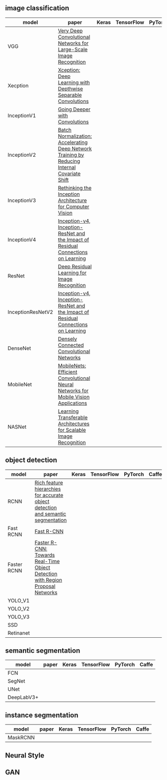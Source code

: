 
## image classification
|  model  |  paper  |  Keras  |  TensorFlow  |  PyTorch  |  Caffe  |
| --- | --- | --- | --- | --- |  --- |
|  VGG  |  [Very Deep Convolutional Networks for Large-Scale Image Recognition](https://arxiv.org/abs/1409.1556)  |    |    |    |
|  Xecption  |  [Xception: Deep Learning with Depthwise Separable Convolutions](https://arxiv.org/abs/1610.02357)  |    |    |    |
|  InceptionV1  |  [Going Deeper with Convolutions](https://arxiv.org/abs/1409.4842)  |    |    |    |
|  InceptionV2  |  [Batch Normalization: Accelerating Deep Network Training by Reducing Internal Covariate Shift](https://arxiv.org/abs/1502.03167)  |    |    |    |
|  InceptionV3  |  [Rethinking the Inception Architecture for Computer Vision](https://arxiv.org/abs/1512.00567)  |    |    |    |
|  InceptionV4  |  [Inception-v4, Inception-ResNet and the Impact of Residual Connections on Learning](https://arxiv.org/abs/1602.07261)  |    |    |    |
|  ResNet  |  [Deep Residual Learning for Image Recognition](https://arxiv.org/abs/1512.03385)  |    |    |    |
|  InceptionResNetV2  |  [Inception-v4, Inception-ResNet and the Impact of Residual Connections on Learning](https://arxiv.org/abs/1602.07261)  |    |    |    |
| DenseNet| [Densely Connected Convolutional Networks](https://arxiv.org/abs/1608.06993)  |   |   |   |
| MobileNet|  [MobileNets: Efficient Convolutional Neural Networks for Mobile Vision Applications](https://arxiv.org/abs/1704.04861) |   |   |   |
| NASNet| [Learning Transferable Architectures for Scalable Image Recognition](https://arxiv.org/abs/1707.07012)  |   |   |   |


## object detection
|  model  |  paper  |  Keras  |  TensorFlow  |  PyTorch  |  Caffe  |
| --- | --- | --- | --- | --- |  --- |
|  RCNN  | [Rich feature hierarchies for accurate object detection and semantic segmentation](https://arxiv.org/abs/1311.2524)   |    |    |    |
|  Fast RCNN  | [Fast R-CNN](https://arxiv.org/abs/1504.08083)   |    |    |    |
|  Faster RCNN  |  [Faster R-CNN: Towards Real-Time Object Detection with Region Proposal Networks](https://arxiv.org/abs/1506.01497)  |    |    |    |
|  YOLO_V1  |   []()  |    |    |    |
|  YOLO_V2  |   []()  |    |    |    |
|  YOLO_V3  |   []()  |    |    |    |
|  SSD  |  []()   |    |    |    |
|  Retinanet  |   []()  |    |    |    |

## semantic segmentation
|  model  |  paper  |  Keras  |  TensorFlow  |  PyTorch  |  Caffe  |
| --- | --- | --- | --- | --- |  --- |
| FCN  |   []()  |    |    |    |
| SegNet  |   []()  |    |    |    |
|  UNet  |   []()  |    |    |    |
| DeepLabV3+  |   []()  |    |    |    |



## instance segmentation
|  model  |  paper  |  Keras  |  TensorFlow  |  PyTorch  |  Caffe  |
| --- | --- | --- | --- | --- |  --- |
|  MaskRCNN  |  []()   |    |    |    |


## Neural Style


## GAN
  
